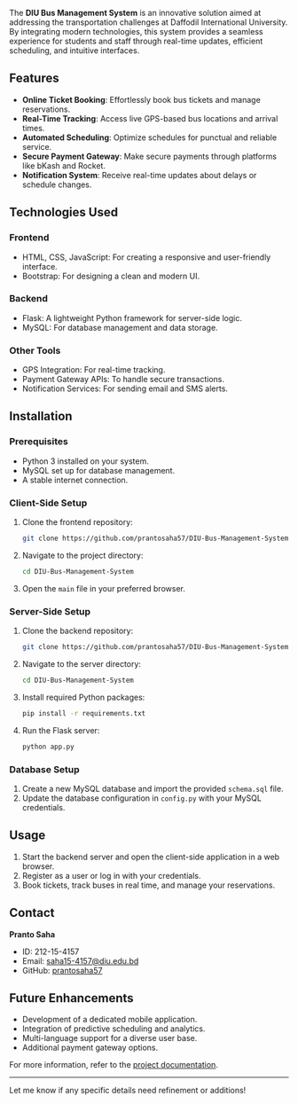 The **DIU Bus Management System** is an innovative solution aimed at addressing the transportation challenges at Daffodil International University. By integrating modern technologies, this system provides a seamless experience for students and staff through real-time updates, efficient scheduling, and intuitive interfaces.

## Features

- **Online Ticket Booking**: Effortlessly book bus tickets and manage reservations.
- **Real-Time Tracking**: Access live GPS-based bus locations and arrival times.
- **Automated Scheduling**: Optimize schedules for punctual and reliable service.
- **Secure Payment Gateway**: Make secure payments through platforms like bKash and Rocket.
- **Notification System**: Receive real-time updates about delays or schedule changes.

## Technologies Used

### Frontend
- HTML, CSS, JavaScript: For creating a responsive and user-friendly interface.
- Bootstrap: For designing a clean and modern UI.

### Backend
- Flask: A lightweight Python framework for server-side logic.
- MySQL: For database management and data storage.

### Other Tools
- GPS Integration: For real-time tracking.
- Payment Gateway APIs: To handle secure transactions.
- Notification Services: For sending email and SMS alerts.

## Installation

### Prerequisites
- Python 3 installed on your system.
- MySQL set up for database management.
- A stable internet connection.

### Client-Side Setup
1. Clone the frontend repository:
   ```bash
   git clone https://github.com/prantosaha57/DIU-Bus-Management-System.git
   ```
2. Navigate to the project directory:
   ```bash
   cd DIU-Bus-Management-System
   ```
3. Open the `main` file in your preferred browser.

### Server-Side Setup
1. Clone the backend repository:
   ```bash
   git clone https://github.com/prantosaha57/DIU-Bus-Management-System.git
   ```
2. Navigate to the server directory:
   ```bash
   cd DIU-Bus-Management-System
   ```
3. Install required Python packages:
   ```bash
   pip install -r requirements.txt
   ```
4. Run the Flask server:
   ```bash
   python app.py
   ```

### Database Setup
1. Create a new MySQL database and import the provided `schema.sql` file.
2. Update the database configuration in `config.py` with your MySQL credentials.

## Usage

1. Start the backend server and open the client-side application in a web browser.
2. Register as a user or log in with your credentials.
3. Book tickets, track buses in real time, and manage your reservations.

## Contact

**Pranto Saha**  
  - ID: 212-15-4157  
  - Email: [saha15-4157@diu.edu.bd](saha15-4157@diu.edu.bd)
  - GitHub: [prantosaha57](https://github.com/prantosaha57/)


## Future Enhancements
- Development of a dedicated mobile application.
- Integration of predictive scheduling and analytics.
- Multi-language support for a diverse user base.
- Additional payment gateway options.

For more information, refer to the [project documentation](./FinalProject%202.pdf).

---

Let me know if any specific details need refinement or additions!

